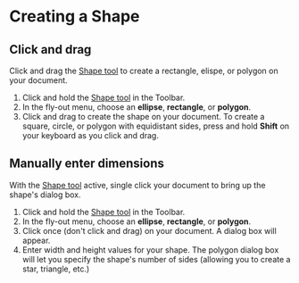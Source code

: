 # Creating a Shape

## Click and drag

Click and drag the [Shape tool](../working-with-tools/drawing-and-type-tools.md) to create a rectangle, elispe, or polygon on your document.

1. Click and hold the [Shape tool](../working-with-tools/drawing-and-type-tools.md) in the Toolbar. 
2. In the fly-out menu, choose an **ellipse**, **rectangle**, or **polygon**.
3. Click and drag to create the shape on your document. To create a square, circle, or polygon with equidistant sides, press and hold **Shift** on your keyboard as you click and drag. 

## Manually enter dimensions

With the [Shape tool](../working-with-tools/drawing-and-type-tools.md) active, single click your document to bring up the shape's dialog box.

1. Click and hold the [Shape tool](../working-with-tools/drawing-and-type-tools.md) in the Toolbar. 
2. In the fly-out menu, choose an **ellipse**, **rectangle**, or **polygon**.
3. Click once \(don't click and drag\) on your document. A dialog box will appear.
4. Enter width and height values for your shape. The polygon dialog box will let you specify the shape's number of sides \(allowing you to create a star, triangle, etc.\)

